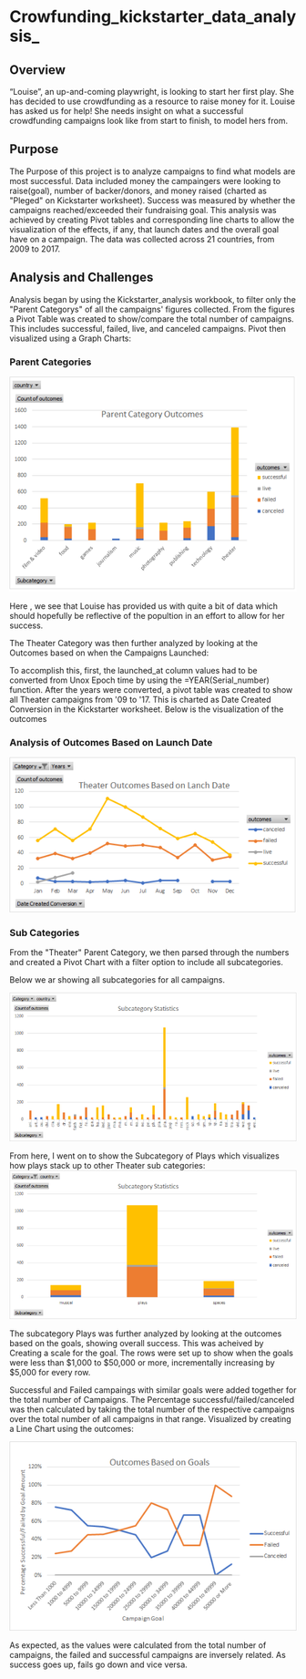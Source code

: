 # **Crowfunding_kickstarter_data_analysis_** #



## **Overview** ## 
“Louise”, an up-and-coming playwright, is looking to start her first play. She has decided to use crowdfunding as a resource to raise money for it. Louise has asked us for help! She needs insight on what a successful crowdfunding campaigns look like from start to finish, to model hers from.



## **Purpose** ## 

The Purpose of this project is to analyze campaigns to find what models are most successful. Data included money the campaingers were looking to raise(goal), number of backer/donors, and money raised (charted as "Pleged" on Kickstarter worksheet). Success was measured by whether the campaigns reached/exceeded their fundraising goal. This analysis was achieved by creating Pivot tables and corresponding line charts to allow the visualization of the effects, if any, that launch dates and the overall goal have on a campaign. The data was collected across 21 countries, from 2009 to 2017.


## **Analysis and Challenges** ##
Analysis began by using the Kickstarter_analysis workbook, to filter only the "Parent Categorys" of all the campaigns' figures collected. From the figures a Pivot Table was created to show/compare the total number of campaigns. This includes successful, failed, live, and canceled campaigns. Pivot then visualized using a Graph Charts:

### Parent Categories ###

![Parent_Outcomes](https://github.com/NShan9297/kickstarter_analysis/blob/main/Resources/Parent%20Outcomes.png)


Here , we see that Louise has provided us with quite a bit of data which should hopefully be reflective of the popultion in an effort to allow for her success. 

The Theater Category was then further analyzed by looking at the Outcomes based on when the Campaigns Launched:

To accomplish this, first, the launched_at column values had to be converted from Unox Epoch time by using the =YEAR(Serial_number) function. After the years were converted, a pivot table was created to show all Theater campaigns from '09 to '17. This is charted as Date Created Conversion in the Kickstarter worksheet. Below is the visualization of the outcomes

### Analysis of Outcomes Based on Launch Date ##

![Theater_Outcomes_vs_Launch](https://github.com/NShan9297/kickstarter_analysis/blob/main/Resources/Theater_Outcomes_vs_Launch.png)


### Sub Categories ##

From the "Theater" Parent Category, we then parsed through the numbers and created a Pivot Chart with a filter option to include all subcategories. 

Below we ar showing all subcategories for all campaigns.

![sub_stats](https://github.com/NShan9297/kickstarter_analysis/blob/main/Resources/Sub_stats.png)


From here, I went on to show the Subcategory of Plays which visualizes how plays stack up to other Theater sub categories:
![Theater_Subs_Only](https://github.com/NShan9297/kickstarter_analysis/blob/main/Resources/Theater_Sub_Only.png)


The subcategory Plays was further analyzed by looking at the outcomes based on the goals, showing overall success. This was acheived by Creating a scale for the goal. The rows were set up to show when the goals were less than $1,000 to $50,000 or more, incrementally increasing by $5,000 for every row.

Successful and Failed campaings with similar goals were added together for the total number of Campaigns. The Percentage successful/failed/canceled was then calculated by taking the total number of the respective campaigns  over the total number of all campaigns in that range. Visualized by creating a Line Chart using the outcomes:

![Outcomes_vs_Goals](https://github.com/NShan9297/kickstarter_analysis/blob/main/Resources/Outcomes_vs_Goals.png)


As expected, as the values were calculated from the total number of campaigns, the failed and successful campaigns are inversely related. As success goes up, fails go down and vice versa.



